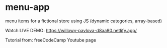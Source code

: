 # menu-app
menu items for a fictional store using JS (dynamic categories, array-based)

Watch LIVE DEMO: https://willowy-pavlova-d8aa80.netlify.app/

Tutorial from: freeCodeCamp Youtube page
